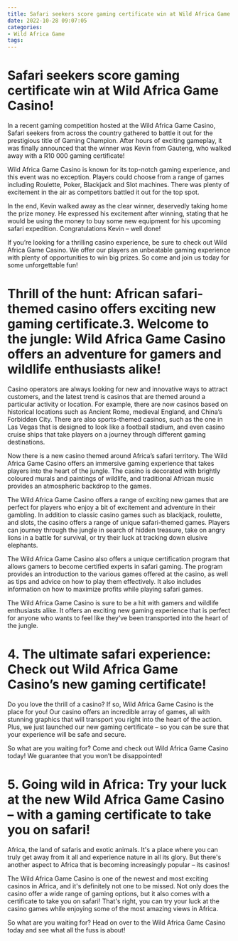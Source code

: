 ```yaml
---
title: Safari seekers score gaming certificate win at Wild Africa Game Casino!
date: 2022-10-28 09:07:05
categories:
- Wild Africa Game
tags:
---
```



#  Safari seekers score gaming certificate win at Wild Africa Game Casino!

In a recent gaming competition hosted at the Wild Africa Game Casino, Safari seekers from across the country gathered to battle it out for the prestigious title of Gaming Champion. After hours of exciting gameplay, it was finally announced that the winner was Kevin from Gauteng, who walked away with a R10 000 gaming certificate!

Wild Africa Game Casino is known for its top-notch gaming experience, and this event was no exception. Players could choose from a range of games including Roulette, Poker, Blackjack and Slot machines. There was plenty of excitement in the air as competitors battled it out for the top spot.

In the end, Kevin walked away as the clear winner, deservedly taking home the prize money. He expressed his excitement after winning, stating that he would be using the money to buy some new equipment for his upcoming safari expedition. Congratulations Kevin – well done!

If you’re looking for a thrilling casino experience, be sure to check out Wild Africa Game Casino. We offer our players an unbeatable gaming experience with plenty of opportunities to win big prizes. So come and join us today for some unforgettable fun!

#  Thrill of the hunt: African safari-themed casino offers exciting new gaming certificate.3. Welcome to the jungle: Wild Africa Game Casino offers an adventure for gamers and wildlife enthusiasts alike!

Casino operators are always looking for new and innovative ways to attract customers, and the latest trend is casinos that are themed around a particular activity or location. For example, there are now casinos based on historical locations such as Ancient Rome, medieval England, and China’s Forbidden City. There are also sports-themed casinos, such as the one in Las Vegas that is designed to look like a football stadium, and even casino cruise ships that take players on a journey through different gaming destinations.

Now there is a new casino themed around Africa’s safari territory. The Wild Africa Game Casino offers an immersive gaming experience that takes players into the heart of the jungle. The casino is decorated with brightly coloured murals and paintings of wildlife, and traditional African music provides an atmospheric backdrop to the games.

The Wild Africa Game Casino offers a range of exciting new games that are perfect for players who enjoy a bit of excitement and adventure in their gambling. In addition to classic casino games such as blackjack, roulette, and slots, the casino offers a range of unique safari-themed games. Players can journey through the jungle in search of hidden treasure, take on angry lions in a battle for survival, or try their luck at tracking down elusive elephants.

The Wild Africa Game Casino also offers a unique certification program that allows gamers to become certified experts in safari gaming. The program provides an introduction to the various games offered at the casino, as well as tips and advice on how to play them effectively. It also includes information on how to maximize profits while playing safari games.

The Wild Africa Game Casino is sure to be a hit with gamers and wildlife enthusiasts alike. It offers an exciting new gaming experience that is perfect for anyone who wants to feel like they’ve been transported into the heart of the jungle.

# 4. The ultimate safari experience: Check out Wild Africa Game Casino’s new gaming certificate!

Do you love the thrill of a casino? If so, Wild Africa Game Casino is the place for you! Our casino offers an incredible array of games, all with stunning graphics that will transport you right into the heart of the action. Plus, we just launched our new gaming certificate – so you can be sure that your experience will be safe and secure.

So what are you waiting for? Come and check out Wild Africa Game Casino today! We guarantee that you won’t be disappointed!

# 5. Going wild in Africa: Try your luck at the new Wild Africa Game Casino – with a gaming certificate to take you on safari!

Africa, the land of safaris and exotic animals. It's a place where you can truly get away from it all and experience nature in all its glory. But there's another aspect to Africa that is becoming increasingly popular – its casinos!

The Wild Africa Game Casino is one of the newest and most exciting casinos in Africa, and it's definitely not one to be missed. Not only does the casino offer a wide range of gaming options, but it also comes with a certificate to take you on safari! That's right, you can try your luck at the casino games while enjoying some of the most amazing views in Africa.

So what are you waiting for? Head on over to the Wild Africa Game Casino today and see what all the fuss is about!